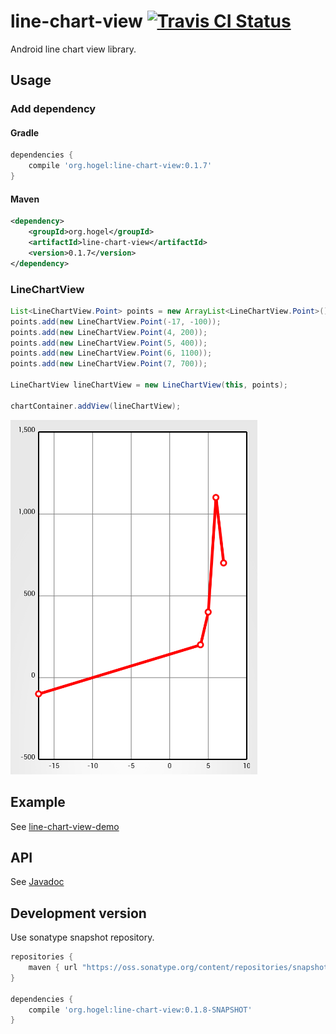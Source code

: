 # line-chart-view  [![Travis CI Status](https://travis-ci.org/hogelog/line-chart-view.svg)](https://travis-ci.org/hogelog/line-chart-view)

Android line chart view library.

## Usage
### Add dependency
#### Gradle

```gradle
dependencies {
    compile 'org.hogel:line-chart-view:0.1.7'
}
```

#### Maven

```xml
<dependency>
    <groupId>org.hogel</groupId>
    <artifactId>line-chart-view</artifactId>
    <version>0.1.7</version>
</dependency>
```

### LineChartView

```java
List<LineChartView.Point> points = new ArrayList<LineChartView.Point>();
points.add(new LineChartView.Point(-17, -100));
points.add(new LineChartView.Point(4, 200));
points.add(new LineChartView.Point(5, 400));
points.add(new LineChartView.Point(6, 1100));
points.add(new LineChartView.Point(7, 700));

LineChartView lineChartView = new LineChartView(this, points);

chartContainer.addView(lineChartView);
```

![Line Chart](https://raw.githubusercontent.com/hogelog/line-chart-view/master/line-chart-view.png)

## Example
See [line-chart-view-demo](https://github.com/hogelog/line-chart-view/tree/master/line-chart-view-demo)

## API
See [Javadoc](http://hogelog.github.io/line-chart-view/javadoc/)

## Development version
Use sonatype snapshot repository.

```gradle
repositories {
    maven { url "https://oss.sonatype.org/content/repositories/snapshots" }
}

dependencies {
    compile 'org.hogel:line-chart-view:0.1.8-SNAPSHOT'
}
```
